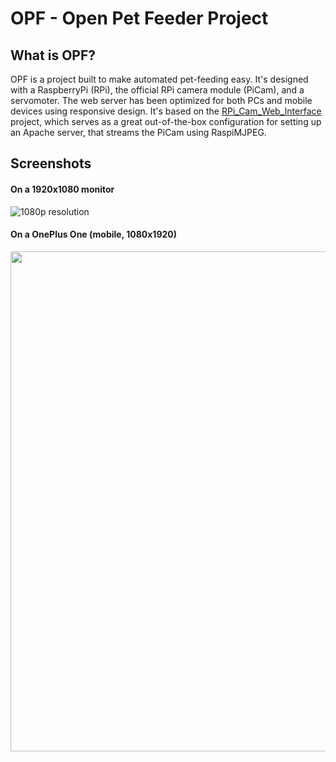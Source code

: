 # OPF - Open Pet Feeder Project

## What is OPF?

OPF is a project built to make automated pet-feeding easy. It's designed with a RaspberryPi (RPi), the official RPi camera module (PiCam), and a servomoter. The web server has been optimized for both PCs and mobile devices using responsive design. It's based on the [RPi_Cam_Web_Interface](http://elinux.org/RPi-Cam-Web-Interface) project, which serves as a great out-of-the-box configuration for setting up an Apache server, that streams the PiCam using RaspiMJPEG.

## Screenshots

#### On a 1920x1080 monitor
![1080p resolution](http://i.imgur.com/yJVT65S.png)

#### On a OnePlus One (mobile, 1080x1920)
<a href="http://i.imgur.com/5CXr7BK.png"><img src="http://i.imgur.com/5CXr7BK.png" height="800" ></a>

